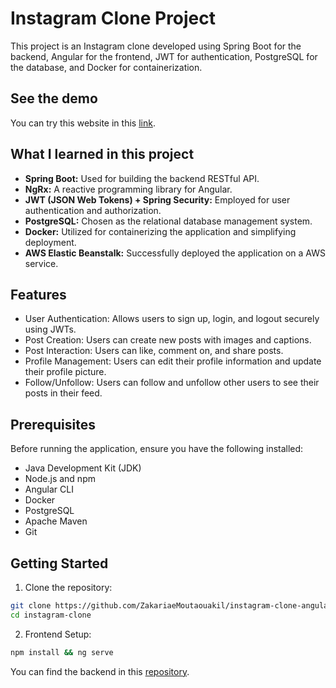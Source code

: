 # Instagram Clone Project

This project is an Instagram clone developed using Spring Boot for the backend, Angular for the frontend, JWT for authentication, PostgreSQL for the database, and Docker for containerization.

## See the demo

You can try this website in this [link](https://instagram-4160e.web.app/).

## What I learned in this project

- **Spring Boot:** Used for building the backend RESTful API.
- **NgRx:** A reactive programming library for Angular.
- **JWT (JSON Web Tokens) + Spring Security:** Employed for user authentication and authorization.
- **PostgreSQL:** Chosen as the relational database management system.
- **Docker:** Utilized for containerizing the application and simplifying deployment.
- **AWS Elastic Beanstalk:** Successfully deployed the application on a AWS service.

## Features

- User Authentication: Allows users to sign up, login, and logout securely using JWTs.
- Post Creation: Users can create new posts with images and captions.
- Post Interaction: Users can like, comment on, and share posts.
- Profile Management: Users can edit their profile information and update their profile picture.
- Follow/Unfollow: Users can follow and unfollow other users to see their posts in their feed.

## Prerequisites

Before running the application, ensure you have the following installed:

- Java Development Kit (JDK)
- Node.js and npm
- Angular CLI
- Docker
- PostgreSQL
- Apache Maven
- Git

## Getting Started

1. Clone the repository:

```bash
git clone https://github.com/ZakariaeMoutaouakil/instagram-clone-angular.git
cd instagram-clone
```

2. Frontend Setup:
```bash
npm install && ng serve
```

You can find the backend in this [repository](https://github.com/ZakariaeMoutaouakil/instagram-clone).
